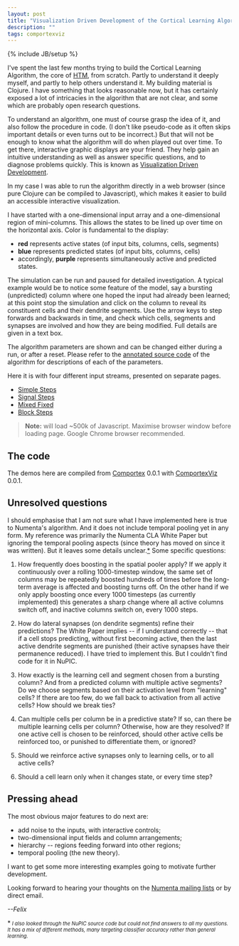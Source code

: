 ```yaml
---
layout: post
title: "Visualization Driven Development of the Cortical Learning Algorithm"
description: ""
tags: comportexviz
---
```

{% include JB/setup %}

I've spent the last few months trying to build the Cortical Learning
Algorithm, the core of [HTM](https://numenta.com/technology/), from
scratch. Partly to understand it deeply myself, and partly to help
others understand it. My building material is Clojure. I have
something that looks reasonable now, but it has certainly exposed a
lot of intricacies in the algorithm that are not clear, and some which
are probably open research questions.

To understand an algorithm, one must of course grasp the idea of it,
and also follow the procedure in code. (I don't like pseudo-code as it
often skips important details or even turns out to be incorrect.) But
that will not be enough to know what the algorithm will do when played
out over time. To get there, interactive graphic displays are your
friend. They help gain an intuitive understanding as well as answer
specific questions, and to diagnose problems quickly. This is known as
[Visualization Driven Development](
https://github.com/Element84/vdd-core/wiki/What-is-Visualization-Driven-Development%3F).

In my case I was able to run the algorithm directly in a web browser
(since pure Clojure can be compiled to Javascript), which makes it
easier to build an accessible interactive visualization.

I have started with a one-dimensional input array and a
one-dimensional region of mini-columns. This allows the states to be
lined up over time on the horizontal axis. Color is fundamental to the
display:

* __red__ represents active states (of input bits, columns, cells,
    segments)
* __blue__ represents predicted states (of input bits, columns, cells)
* accordingly, __purple__ represents simultaneously active and
  predicted states.

The simulation can be run and paused for detailed investigation. A
typical example would be to notice some feature of the model, say a
bursting (unpredicted) column where one hoped the input had already
been learned; at this point stop the simulation and click on the
column to reveal its constituent cells and their dendrite
segments. Use the arrow keys to step forwards and backwards in time,
and check which cells, segments and synapses are involved and how they
are being modified. Full details are given in a text box.

The algorithm parameters are shown and can be changed either during a
run, or after a reset. Please refer to the [annotated source
code](http://floybix.github.io/comportex/) of the algorithm for
descriptions of each of the parameters.

Here it is with four different input streams, presented on separate
pages.

* [Simple Steps](/assets/2014-07-11/simple_steps.html)
* [Signal Steps](/assets/2014-07-11/signal_steps.html)
* [Mixed Fixed](/assets/2014-07-11/mixed_fixed_1d.html)
* [Block Steps](/assets/2014-07-11/block_steps.html)

> __Note:__ will load ~500k of Javascript. Maximise browser window
> before loading page. Google Chrome browser recommended.


## The code

The demos here are compiled from
[Comportex](https://github.com/floybix/comportex/) 0.0.1 with
[ComportexViz](https://github.com/floybix/comportexviz/) 0.0.1.


## Unresolved questions

I should emphasise that I am not sure what I have implemented here is
true to Numenta's algorithm. And it does not include temporal pooling
yet in any form. My reference was primarily the Numenta CLA White
Paper but ignoring the temporal pooling aspects (since theory has
moved on since it was written). But it leaves some details
unclear.[*](#note1)  Some specific questions:

1. How frequently does boosting in the spatial pooler apply? If
we apply it continuously over a rolling 1000-timestep window, the same
set of columns may be repeatedly boosted hundreds of times before the
long-term average is affected and boosting turns off. On the other
hand if we only apply boosting once every 1000 timesteps (as currently
implemented) this generates a sharp change where all active columns
switch off, and inactive columns switch on, every 1000 steps.

2. How do lateral synapses (on dendrite segments) refine their
predictions? The White Paper implies -- if I understand correctly -- that
if a cell stops predicting, without first becoming active, then the
last active dendrite segments are punished (their active synapses have
their permanence reduced). I have tried to implement this. But I
couldn't find code for it in NuPIC.

3. How exactly is the learning cell and segment chosen from a bursting
column? And from a predicted column with multiple active segments? Do
we choose segments based on their activation level from "learning"
cells? If there are too few, do we fall back to activation from all
active cells? How should we break ties?

4. Can multiple cells per column be in a predictive state? If so, can
there be multiple learning cells per column? Otherwise, how are they
resolved? If one active cell is chosen to be reinforced, should other
active cells be reinforced too, or punished to differentiate them, or
ignored?

5. Should we reinforce active synapses only to learning cells, or to
all active cells?

6. Should a cell learn only when it changes state, or every time step?


## Pressing ahead

The most obvious major features to do next are:

* add noise to the inputs, with interactive controls;
* two-dimensional input fields and column arrangements;
* hierarchy -- regions feeding forward into other regions;
* temporal pooling (the new theory).

I want to get some more interesting examples going to motivate further
development.

Looking forward to hearing your thoughts on the [Numenta mailing
lists](http://numenta.org/lists/) or by direct email.


*--Felix*


<a name="note1">*</a><span style="font-size: 80%"> _I also looked
through the NuPIC source code but could not find answers to all my
questions. It has a mix of different methods, many targeting
classifier accuracy rather than general learning._ </span>
